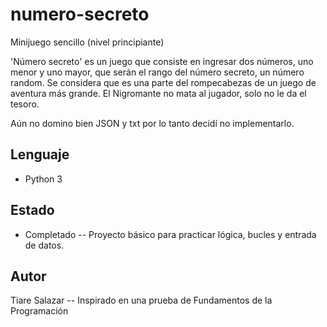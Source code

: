 # numero-secreto
Minijuego sencillo (nivel principiante)

'Número secreto' es un juego que consiste en ingresar dos números, uno menor y uno mayor, que serán el rango del número secreto,
un número random. Se considera que es una parte del rompecabezas de un juego de aventura más grande. El Nigromante no mata al jugador,
solo no le da el tesoro.

Aún no domino bien JSON y txt por lo tanto decidí no implementarlo.

## Lenguaje
- Python 3

## Estado
- Completado -- Proyecto básico para practicar lógica, bucles y entrada de datos.

## Autor
Tiare Salazar -- Inspirado en una prueba de Fundamentos de la Programación
